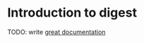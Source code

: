 # Introduction to digest

TODO: write [great documentation](http://jacobian.org/writing/what-to-write/)

